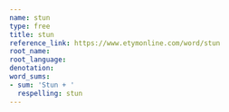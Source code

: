 ```yaml
---
name: stun
type: free
title: stun
reference_link: https://www.etymonline.com/word/stun
root_name: 
root_language: 
denotation: 
word_sums:
- sum: 'Stun + '
  respelling: stun
---
```

